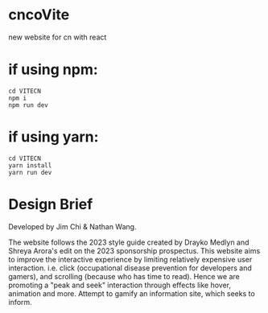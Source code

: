 # cncoVite
new website for cn with react

# if using npm:
````
cd VITECN
npm i
npm run dev
````

# if using yarn:
````
cd VITECN
yarn install
yarn run dev
````

# Design Brief

Developed by Jim Chi & Nathan Wang.

The website follows the 2023 style guide created by Drayko Medlyn and Shreya Arora's edit on the 2023 sponsorship prospectus. This website aims to improve the interactive experience by limiting relatively expensive user interaction. i.e. click (occupational disease prevention for developers and gamers), and scrolling (because who has time to read). Hence we are promoting a "peak and seek" interaction through effects like hover, animation and more. Attempt to gamify an information site, which seeks to inform.
